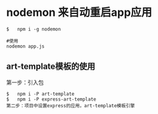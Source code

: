 #   nodemon 来自动重启app应用
```shell
$   npm i -g nodemon

#使用
nodemon app.js
```

## art-template模板的使用 
第一步：引入包
```shell
$   npm i -P art-template
$   npm i -P express-art-template
第二步：项目中设置express的应用，art-template模板引擎

```